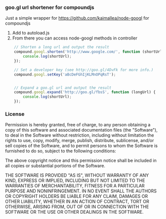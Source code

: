 ### goo.gl url shortener for compoundjs ###
Just a simple wrapper for https://github.com/kaimallea/node-googl for compoundjs

1. Add to autoload.js
2. From there you can access node-googl methods in controller

```javascript
    // Shorten a long url and output the result
    compound.googl.shorten('http://www.google.com/', function (shortUrl) {
        console.log(shortUrl);
    });

    // Set a developer key (see http://goo.gl/4DvFk for more info.)
    compound.googl.setKey('aBcDeFGhIjKLMnOPqRsT');


    // Expand a goo.gl url and output the result
    compound.googl.expand('http://goo.gl/fbsS', function (longUrl) {
        console.log(shortUrl);
    });
```
### License ###
Permission is hereby granted, free of charge, to any person obtaining a copy
of this software and associated documentation files (the "Software"), to deal
in the Software without restriction, including without limitation the rights
to use, copy, modify, merge, publish, distribute, sublicense, and/or sell
copies of the Software, and to permit persons to whom the Software is
furnished to do so, subject to the following conditions:

The above copyright notice and this permission notice shall be included in
all copies or substantial portions of the Software.

THE SOFTWARE IS PROVIDED "AS IS", WITHOUT WARRANTY OF ANY KIND, EXPRESS OR
IMPLIED, INCLUDING BUT NOT LIMITED TO THE WARRANTIES OF MERCHANTABILITY,
FITNESS FOR A PARTICULAR PURPOSE AND NONINFRINGEMENT. IN NO EVENT SHALL THE
AUTHORS OR COPYRIGHT HOLDERS BE LIABLE FOR ANY CLAIM, DAMAGES OR OTHER
LIABILITY, WHETHER IN AN ACTION OF CONTRACT, TORT OR OTHERWISE, ARISING FROM,
OUT OF OR IN CONNECTION WITH THE SOFTWARE OR THE USE OR OTHER DEALINGS IN
THE SOFTWARE.
